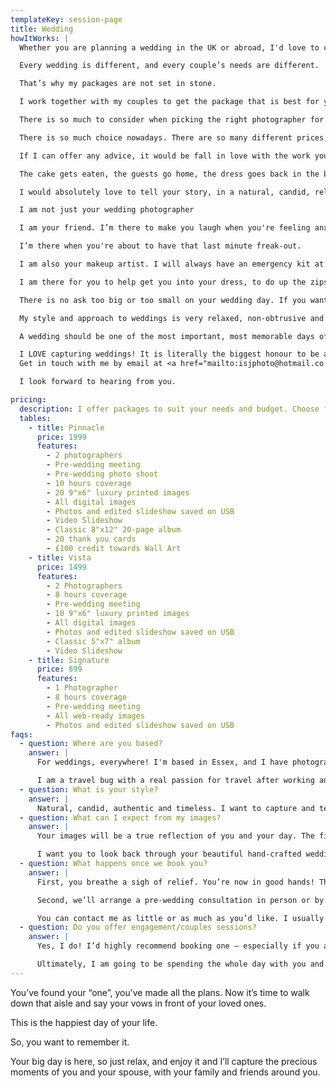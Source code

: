 ```yaml
---
templateKey: session-page
title: Wedding
howItWorks: |
  Whether you are planning a wedding in the UK or abroad, I'd love to chat!

  Every wedding is different, and every couple’s needs are different. 

  That’s why my packages are not set in stone. 

  I work together with my couples to get the package that is best for you, your needs – and your day. There is no wedding too big or too small. 

  There is so much to consider when picking the right photographer for you. 

  There is so much choice nowadays. There are so many different prices, and a lot of the time you don’t even know where to start! 

  If I can offer any advice, it would be fall in love with the work you see first. Your wedding photographs are the one thing that you will have left after the day has finished! 

  The cake gets eaten, the guests go home, the dress goes back in the box. The photographs are the one thing that really helps keep your memories of the day alive. The feelings rush back, and you get to relive the day over and over again every time you look through them. 

  I would absolutely love to tell your story, in a natural, candid, relaxed style. Capturing the raw real emotions and stories, giving you a visual heirloom to be proud of. 

  I am not just your wedding photographer  

  I am your friend. I’m there to make you laugh when you're feeling anxious. I’ll calm you down when you're stressed.

  I’m there when you're about to have that last minute freak-out.

  I am also your makeup artist. I will always have an emergency kit at the ready, and have lashes and glue for when the tears appear.

  I am there for you to help get you into your dress, to do up the zips, fix the ties, fasten the buckles, remind you you've got hair bands on your wrist, hold your bags, have the tissues ready, direct the guests, and can even transport your Auntie Joan to the reception.

  There is no ask too big or too small on your wedding day. If you want to see me, you'll see me. If you want me to blend in with the guests, I can certainly do that too. No two weddings are ever the same, and that is why I love my work so much!

  My style and approach to weddings is very relaxed, non-obtrusive and natural. I capture the moments as they unfold and tell your story through images.

  A wedding should be one of the most important, most memorable days of a couple’s life. As a couple you should be able to take in every single moment, and really enjoy the day you've spent so long planning.  As a photographer, I believe the moments should be captured and turned into memories. The raw emotions should be frozen in time, and the fun should be embraced – not forced, posed or set up. 

  I LOVE capturing weddings! It is literally the biggest honour to be a part of your day! I love how every single wedding and every single couple is different. I will work with and serve you, adapting to every environment. There is no wedding too big or too small. 
  Get in touch with me by email at <a href="mailto:isjphoto@hotmail.co.uk">isjphoto@hotmail.co.uk</a> if you like my style and would like to know more.  

  I look forward to hearing from you.

pricing:
  description: I offer packages to suit your needs and budget. Choose from the options below and please get in touch if you’d like anything a little different.
  tables:
    - title: Pinnacle
      price: 1999
      features:
        - 2 photographers
        - Pre-wedding meeting
        - Pre-wedding photo shoot
        - 10 hours coverage
        - 20 9"x6" luxury printed images
        - All digital images
        - Photos and edited slideshow saved on USB
        - Video Slideshow
        - Classic 8"x12" 20-page album
        - 20 thank you cards
        - £100 credit towards Wall Art
    - title: Vista
      price: 1499
      features:
        - 2 Photographers
        - 8 hours coverage
        - Pre-wedding meeting
        - 10 9"x6" luxury printed images
        - All digital images
        - Photos and edited slideshow saved on USB
        - Classic 5"x7" album
        - Video Slideshow
    - title: Signature
      price: 899
      features:
        - 1 Photographer
        - 8 hours coverage
        - Pre-wedding meeting
        - All web-ready images
        - Photos and edited slideshow saved on USB
faqs:
  - question: Where are you based?
    answer: |
      For weddings, everywhere! I'm based in Essex, and I have photographed many local beautiful venues including Hedingham Castle, Gosfield Hall, Stockbrook Manor and Down Hall. I have photographed some amazing estate and manor houses in Kent and some classic and modern London Venues, for example Trinity House. I have travelled around the UK capturing weddings. 

      I am a travel bug with a real passion for travel after working and travelling the world on cruise ships and spending a year travelling Europe. So, if you’re planning a destination wedding (like I did), I would be more than happy to jump on a plane to tell your story! (Covid restrictions permitting). Contact me directly for a quotation. 
  - question: What is your style?
    answer: |
      Natural, candid, authentic and timeless. I want to capture and tell your story as it unfolds, giving a true representation of you and your day. I will capture the moments you won’t notice while you’re busy having fun and soaking up your day. I will also capture all the little details you spent months planning, so they won’t go unnoticed or get forgotten. Documentary style is a huge part of my work. A lot of my clients say that they forget I am there as I quietly move around, capturing every aspect of your day to retell a fabulous story. 
  - question: What can I expect from my images?
    answer: |
      Your images will be a true reflection of you and your day. The first time your bridesmaids see you in your dress. The nervous look of your groom as he is (im)patiently waiting for your arrival. The laughter, the tears, the looks of love. Best of all, the crazy dance moves once the party really gets started! I am not a photographer that will interrupt you to put you in awkward poses with your head looking left, whilst you balance on one leg, holding hands. 

      I want you to look back through your beautiful hand-crafted wedding album, and as you turn each page, all your memories of the day come flooding back.
  - question: What happens once we book you?
    answer: |
      First, you breathe a sigh of relief. You’re now in good hands! There’s a lot more to wedding photography than just taking beautiful photos on the day. 

      Second, we’ll arrange a pre-wedding consultation in person or by Zoom (covid restrictions dependant) so that we can discuss your wedding ideas and photography aims. That will give me more of an understanding of how your wedding day will go. You can trust me. I’ve been there. Before I had my own wedding, I had photographed lots of others and appreciated how much effort went into each day. But when planning mine, I really learned first-hand how stressful planning your day can be. So, I want to eliminate as much of that for you as possible.

      You can contact me as little or as much as you’d like. I usually become friends with most of my clients due to the amount of time we spend chatting. I can also help you with hair and makeup and recommend a videographer if you wish. You can rest assured that from the pre-wedding to the post-wedding process of selecting and editing photos and designing a beautiful wedding album, you have my full commitment.
  - question: Do you offer engagement/couples sessions?
    answer: |
      Yes, I do! I’d highly recommend booking one – especially if you are people who don’t really feel confident in front of the camera. These sessions are really informal and it’s a great way for us all to get to know each other more. You’ll see how I work and I can get a feel for your personalities and what your big day will be like. There is nothing worse than feeling awkward or not vibing with your photographer. 

      Ultimately, I am going to be spending the whole day with you and it’s your most important day. So, I want to be your friend. I want you to feel happy, safe and comfortable with me, because that’s when we get the best photos. This session can be at a location of your choice, at a place that’s special and important to you both, for example where you first met or got engaged. 
---
```

You’ve found your “one”, you’ve made all the plans. Now it’s time to walk down that aisle
and say your vows in front of your loved ones.

This is the happiest day of your life.

So, you want to remember it.

Your big day is here, so just relax, and enjoy it and I’ll capture the precious moments of you
and your spouse, with your family and friends around you.